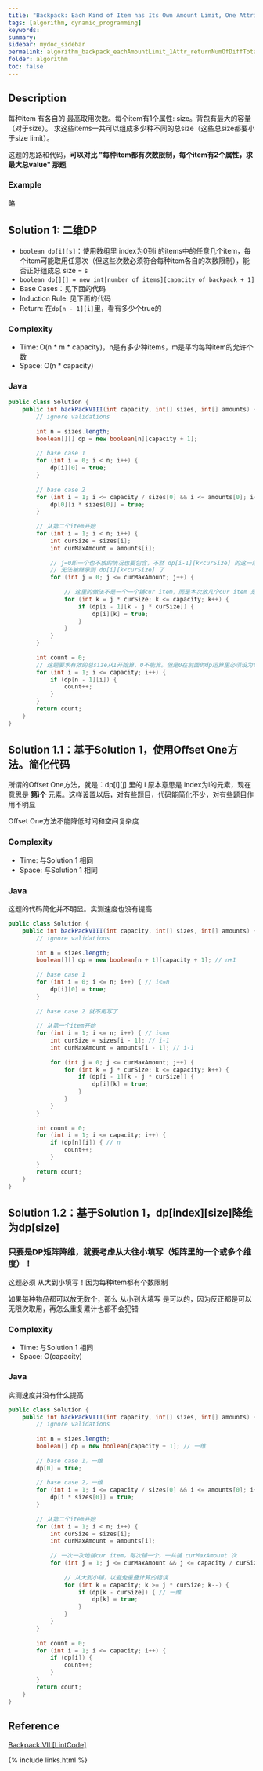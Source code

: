 ```yaml
---
title: "Backpack: Each Kind of Item has Its Own Amount Limit, One Attribute, Total Size Limit, Return Number of Different Total Size"
tags: [algorithm, dynamic_programming]
keywords:
summary:
sidebar: mydoc_sidebar
permalink: algorithm_backpack_eachAmountLimit_1Attr_returnNumOfDiffTotalSize.html
folder: algorithm
toc: false
---
```


## Description
每种item 有各自的 最高取用次数。每个item有1个属性: size。背包有最大的容量（对于size）。
求这些items一共可以组成多少种不同的总size（这些总size都要小于size limit）。

这题的思路和代码，**可以对比 "每种item都有次数限制，每个item有2个属性，求最大总value" 那题**

### Example
略

## Solution 1: 二维DP
* `boolean dp[i][s]`：使用数组里 index为0到i 的items中的任意几个item，每个item可能取用任意次（但这些次数必须符合每种item各自的次数限制），能否正好组成总 size = s
* `boolean dp[][] = new int[number of items][capacity of backpack + 1]`
* Base Cases：见下面的代码
* Induction Rule: 见下面的代码
* Return: 在`dp[n - 1][i]`里，看有多少个true的

### Complexity
* Time: O(n * m * capacity)，n是有多少种items，m是平均每种item的允许个数
* Space: O(n * capacity)

### Java
```java
public class Solution {
    public int backPackVIII(int capacity, int[] sizes, int[] amounts) {
        // ignore validations
        
        int n = sizes.length;
        boolean[][] dp = new boolean[n][capacity + 1];
        
        // base case 1
        for (int i = 0; i < n; i++) {
            dp[i][0] = true;
        }
        
        // base case 2
        for (int i = 1; i <= capacity / sizes[0] && i <= amounts[0]; i++) {
            dp[0][i * sizes[0]] = true;
        }
        
        // 从第二个item开始
        for (int i = 1; i < n; i++) {
            int curSize = sizes[i];
            int curMaxAmount = amounts[i];
            
            // j=0即一个也不放的情况也要包含，不然 dp[i-1][k<curSize] 的这一段就
            // 无法被继承到 dp[i][k<curSize] 了
            for (int j = 0; j <= curMaxAmount; j++) {
                
                // 这里的做法不是一个一个铺cur item，而是本次放几个cur item 是首先就决定了的
                for (int k = j * curSize; k <= capacity; k++) {
                    if (dp[i - 1][k - j * curSize]) {
                        dp[i][k] = true;
                    }
                }
            }
        }
        
        int count = 0;
        // 这题要求有效的总size从1开始算，0不能算。但是0在前面的dp运算里必须设为true
        for (int i = 1; i <= capacity; i++) {
            if (dp[n - 1][i]) {
                count++;
            }
        }
        return count;
    }
}
```

## Solution 1.1：基于Solution 1，使用Offset One方法。简化代码
所谓的Offset One方法，就是：dp[i][j] 里的 i 原本意思是 index为i的元素，现在意思是 **第i个** 元素。这样设置以后，对有些题目，代码能简化不少，对有些题目作用不明显

Offset One方法不能降低时间和空间复杂度

### Complexity
* Time: 与Solution 1 相同
* Space: 与Solution 1 相同

### Java
这题的代码简化并不明显。实测速度也没有提高
```java
public class Solution {
    public int backPackVIII(int capacity, int[] sizes, int[] amounts) {
        // ignore validations
        
        int n = sizes.length;
        boolean[][] dp = new boolean[n + 1][capacity + 1]; // n+1
        
        // base case 1 
        for (int i = 0; i <= n; i++) { // i<=n
            dp[i][0] = true;
        }
        
        // base case 2 就不用写了
        
        // 从第一个item开始
        for (int i = 1; i <= n; i++) { // i<=n
            int curSize = sizes[i - 1]; // i-1
            int curMaxAmount = amounts[i - 1]; // i-1
            
            for (int j = 0; j <= curMaxAmount; j++) {
                for (int k = j * curSize; k <= capacity; k++) {
                    if (dp[i - 1][k - j * curSize]) {
                        dp[i][k] = true;
                    }
                }
            }
        }
        
        int count = 0;
        for (int i = 1; i <= capacity; i++) {
            if (dp[n][i]) { // n
                count++;
            }
        }
        return count;
    }
}
```

## Solution 1.2：基于Solution 1，dp[index][size]降维为dp[size]

### 只要是DP矩阵降维，就要考虑从大往小填写（矩阵里的一个或多个维度）！
这题必须 从大到小填写！因为每种item都有个数限制

如果每种物品都可以放无数个，那么 从小到大填写 是可以的，因为反正都是可以无限次取用，再怎么重复累计也都不会犯错

### Complexity
* Time: 与Solution 1 相同
* Space: O(capacity)

### Java
实测速度并没有什么提高
```java
public class Solution {
    public int backPackVIII(int capacity, int[] sizes, int[] amounts) {
        // ignore validations
        
        int n = sizes.length;
        boolean[] dp = new boolean[capacity + 1]; // 一维
        
        // base case 1，一维
        dp[0] = true;
        
        // base case 2，一维
        for (int i = 1; i <= capacity / sizes[0] && i <= amounts[0]; i++) {
            dp[i * sizes[0]] = true;
        }
        
        // 从第二个item开始
        for (int i = 1; i < n; i++) {
            int curSize = sizes[i];
            int curMaxAmount = amounts[i];
            
            // 一次一次地铺cur item，每次铺一个，一共铺 curMaxAmount 次
            for (int j = 1; j <= curMaxAmount && j <= capacity / curSize; j++) {
                
                // 从大到小铺，以避免重叠计算的错误
                for (int k = capacity; k >= j * curSize; k--) {
                    if (dp[k - curSize]) { // 一维
                        dp[k] = true;
                    }
                }
            }
        }
        
        int count = 0;
        for (int i = 1; i <= capacity; i++) {
            if (dp[i]) {
                count++;
            }
        }
        return count;
    }
}
```

## Reference
[Backpack VII [LintCode]](https://www.lintcode.com/problem/backpack-vii/description)

{% include links.html %}
